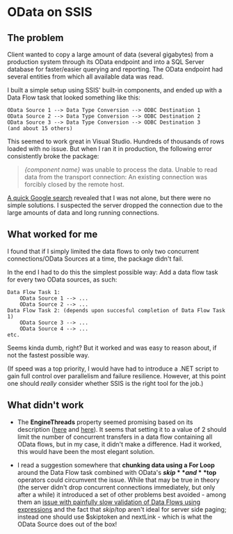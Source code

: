# OData on SSIS

## The problem

Client wanted to copy a large amount of data (several gigabytes) from a production system through its OData endpoint and into a SQL Server database for faster/easier querying and reporting. The OData endpoint had several entities from which all available data was read.

I built a simple setup using SSIS' built-in components, and ended up with a Data Flow task that looked something like this:

    OData Source 1 --> Data Type Conversion --> ODBC Destination 1
    OData Source 2 --> Data Type Conversion --> ODBC Destination 2
    OData Source 3 --> Data Type Conversion --> ODBC Destination 3
    (and about 15 others)

This seemed to work great in Visual Studio. Hundreds of thousands of rows loaded with no issue. But when I ran it in production, the following error consistently broke the package:

> *{component name}* was unable to process the data. Unable to read data from the transport connection: An existing connection was forcibly closed by the remote host.

[A quick Google search](https://www.google.com/search?q=%28%22ssis%22+or+%22integration%22%29+%22odata%22+%22connection+was+forcibly+closed) revealed that I was not alone, but there were no simple solutions. I suspected the server dropped the connection due to the large amounts of data and long running connections.

## What worked for me

I found that if I simply limited the data flows to only two concurrent connections/OData Sources at a time, the package didn't fail.

In the end I had to do this the simplest possible way: Add a data flow task for every two OData sources, as such:

    Data Flow Task 1:
        OData Source 1 --> ...
        OData Source 2 --> ...
    Data Flow Task 2: (depends upon succesful completion of Data Flow Task 1)
        OData Source 3 --> ...
        OData Source 4 --> ...
    etc.

Seems kinda dumb, right? But it worked and was easy to reason about, if not the fastest possible way.

(If speed was a top priority, I would have had to introduce a .NET script to gain full control over parallelism and failure resilience. However, at this point one should *really* consider whether SSIS is the right tool for the job.)

## What didn't work

* The **EngineThreads** property seemed promising based on its description ([here](https://www.jamesserra.com/archive/2011/11/parallel-execution-in-ssis/) and [here](https://docs.microsoft.com/en-us/sql/integration-services/data-flow/data-flow-performance-features?view=sql-server-ver15)). It seems that setting it to a value of 2 should limit the number of concurrent transfers in a data flow containing all OData flows, but in my case, it didn't make a difference. Had it worked, this would have been the most elegant solution.

* I read a suggestion somewhere that **chunking data using a For Loop** around the Data Flow task combined with OData's **$skip** and **$top** operators could circumvent the issue. While that may be true in theory (the server didn't drop concurrent connections immediately, but only after a while) it introduced a set of other problems best avoided - among them an [issue with painfully slow validation of Data Flows using expressions](https://social.msdn.microsoft.com/Forums/sqlserver/en-US/7436d8e3-e084-4cdb-a62f-7bf0b097237f/validation-of-for-loop-very-slow-on-load?forum=sqlintegrationservices) and the fact that $skip/$top aren't ideal for server side paging; instead one should use $skiptoken and nextLink - which is what the OData Source does out of the box!
